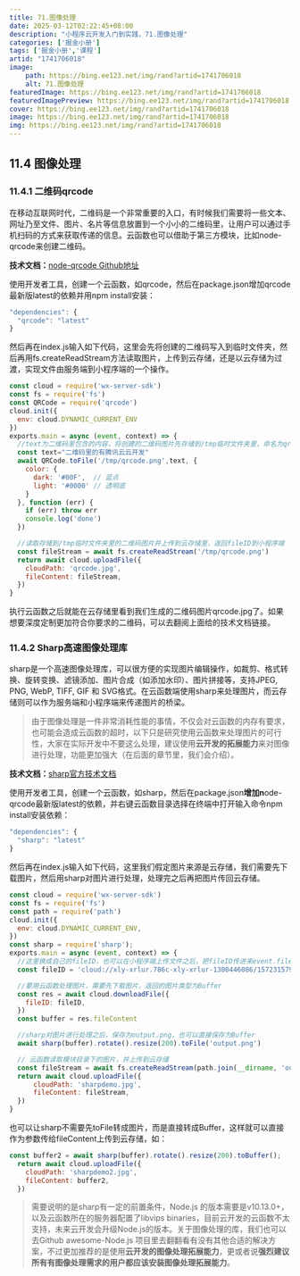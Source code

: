 ```yaml
---
title: 71.图像处理
date: 2025-03-12T02:22:45+08:00
description: "小程序云开发入门到实践，71.图像处理"
categories: ['掘金小册']
tags: ['掘金小册','课程']
artid: "1741706018"
image:
    path: https://bing.ee123.net/img/rand?artid=1741706018
    alt: 71.图像处理
featuredImage: https://bing.ee123.net/img/rand?artid=1741706018
featuredImagePreview: https://bing.ee123.net/img/rand?artid=1741706018
cover: https://bing.ee123.net/img/rand?artid=1741706018
image: https://bing.ee123.net/img/rand?artid=1741706018
img: https://bing.ee123.net/img/rand?artid=1741706018
---
```


## 11.4 图像处理
### 11.4.1 二维码qrcode
在移动互联网时代，二维码是一个非常重要的入口，有时候我们需要将一些文本、网址乃至文件、图片、名片等信息放置到一个小小的二维码里，让用户可以通过手机扫码的方式来获取传递的信息。云函数也可以借助于第三方模块，比如node-qrcode来创建二维码。

**技术文档：**[node-qrcode Github地址](https://github.com/soldair/node-qrcode)

使用开发者工具，创建一个云函数，如qrcode，然后在package.json增加qrcode最新版latest的依赖并用npm install安装：
```javascript
"dependencies": {
  "qrcode": "latest"
}
```
然后再在index.js输入如下代码，这里会先将创建的二维码写入到临时文件夹，然后再用fs.createReadStream方法读取图片，上传到云存储，还是以云存储为过渡，实现文件由服务端到小程序端的一个操作。
```javascript
const cloud = require('wx-server-sdk')
const fs = require('fs')
const QRCode = require('qrcode')
cloud.init({
  env: cloud.DYNAMIC_CURRENT_ENV
})
exports.main = async (event, context) => {
  //text为二维码里包含的内容，将创建的二维码图片先存储到/tmp临时文件夹里，命名为qrcode.png
  const text="二维码里的有腾讯云云开发"
  await QRCode.toFile('/tmp/qrcode.png',text, {
    color: {
      dark: '#00F',  // 蓝点
      light: '#0000' // 透明底
    }
  }, function (err) {
    if (err) throw err
    console.log('done')
  })

  //读取存储到/tmp临时文件夹里的二维码图片并上传到云存储里，返回fileID到小程序端
  const fileStream = await fs.createReadStream('/tmp/qrcode.png')
  return await cloud.uploadFile({
    cloudPath: 'qrcode.jpg',
    fileContent: fileStream,
  }) 
}
```
执行云函数之后就能在云存储里看到我们生成的二维码图片qrcode.jpg了。如果想要深度定制更加符合你要求的二维码，可以去翻阅上面给的技术文档链接。

### 11.4.2 Sharp高速图像处理库
sharp是一个高速图像处理库，可以很方便的实现图片编辑操作，如裁剪、格式转换、旋转变换、滤镜添加、图片合成（如添加水印）、图片拼接等，支持JPEG, PNG, WebP, TIFF, GIF 和 SVG格式。在云函数端使用sharp来处理图片，而云存储则可以作为服务端和小程序端来传递图片的桥梁。
>由于图像处理是一件非常消耗性能的事情，不仅会对云函数的内存有要求，也可能会造成云函数的超时，以下只是研究使用云函数来处理图片的可行性，大家在实际开发中不要这么处理，建议使用**云开发的拓展能力**来对图像进行处理，功能更加强大（在后面的章节里，我们会介绍）。

**技术文档：**[sharp官方技术文档](https://sharp.pixelplumbing.com/en/stable/)

使用开发者工具，创建一个云函数，如sharp，然后在package.json**增加n**ode-qrcode最新版latest的依赖，并右键云函数目录选择在终端中打开输入命令npm install安装依赖：
```javascript
"dependencies": {
  "sharp": "latest"
}
```
然后再在index.js输入如下代码，这里我们假定图片来源是云存储，我们需要先下载图片，然后用sharp对图片进行处理，处理完之后再把图片传回云存储。
```javascript
const cloud = require('wx-server-sdk')
const fs = require('fs')
const path = require('path')
cloud.init({
  env: cloud.DYNAMIC_CURRENT_ENV,
})
const sharp = require('sharp');
exports.main = async (event, context) => {
  //这里换成自己的fileID，也可以在小程序端上传文件之后，把fileID传进来event.fileID
  const fileID = 'cloud://xly-xrlur.786c-xly-xrlur-1300446086/1572315793628-366.png'

  //要用云函数处理图片，需要先下载图片，返回的图片类型为Buffer
  const res = await cloud.downloadFile({
    fileID: fileID,
  })
  const buffer = res.fileContent  

  //sharp对图片进行处理之后，保存为output.png，也可以直接保存为Buffer
  await sharp(buffer).rotate().resize(200).toFile('output.png')

  // 云函数读取模块目录下的图片，并上传到云存储
  const fileStream = await fs.createReadStream(path.join(__dirname, 'output.png'))
  return await cloud.uploadFile({
      cloudPath: 'sharpdemo.jpg',
      fileContent: fileStream,
  })  
}
```
也可以让sharp不需要先toFile转成图片，而是直接转成Buffer，这样就可以直接作为参数传给fileContent上传到云存储，如：
```javascript
const buffer2 = await sharp(buffer).rotate().resize(200).toBuffer();
  return await cloud.uploadFile({
    cloudPath: 'sharpdemo2.jpg',
    fileContent: buffer2,
  })
```
>需要说明的是sharp有一定的前置条件，Node.js 的版本需要是v10.13.0+，以及云函数所在的服务器配置了libvips binaries，目前云开发的云函数不太支持，未来云开发会升级Node.js的版本。关于图像处理的库，我们也可以去Github awesome-Node.js 项目里去翻翻看有没有其他合适的解决方案，不过更加推荐的是使用**云开发的图像处理拓展能力**，更或者说**强烈建议所有有图像处理需求的用户都应该安装图像处理拓展能力**。
